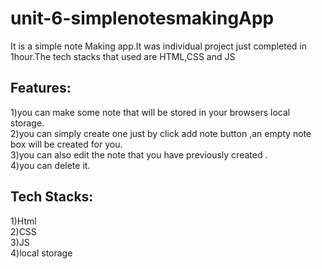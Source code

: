 # unit-6-simplenotesmakingApp
It is a simple note Making app.It was individual project just completed in 1hour.The tech stacks that used are HTML,CSS and JS

## Features:<br />
1)you can make some note that will be stored in your browsers local storage.<br />
2)you can simply create one just by click add note button ,an empty note box will be created for you.<br />
3)you can also edit the note that you have previously created .<br />
4)you can delete it.<br />

## Tech Stacks:<br />
1)Html<br />
2)CSS<br />
3)JS<br />
4)local storage<br />
